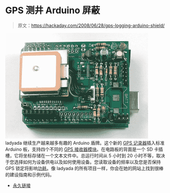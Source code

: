 # GPS 测井 Arduino 屏蔽

> 原文：<https://hackaday.com/2008/06/28/gps-logging-arduino-shield/>

![](img/01785181b48dcbf225a75244cc0d666b.png)
ladyada 继续生产越来越多有趣的 Arduino 盾牌。这个新的 [GPS 记录器](http://ladyada.net/make/gpsshield/index.html)插入标准 Arduino 板，支持四个不同的 [GPS 接收器模块](http://ladyada.net/make/gpsshield/modules.html)。在电路板的背面是一个 SD 卡插槽，它将坐标存储在一个文本文件中。总运行时间从 5 小时到 20 小时不等，取决于您选择如何为设备供电以及如何使用设备。您读取设备的频率以及您是否保持 GPS 锁定将影响[功耗](http://ladyada.net/make/gpsshield/power.html)。像 ladyada 的所有项目一样，你会在她的网站上找到很棒的建设指南和示例代码。

*   [永久链接](http://ladyada.net/make/gpsshield/)
